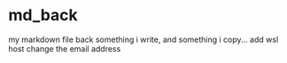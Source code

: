 # md_back
my markdown file back
something i write, and something i copy...
add wsl host
change the email address